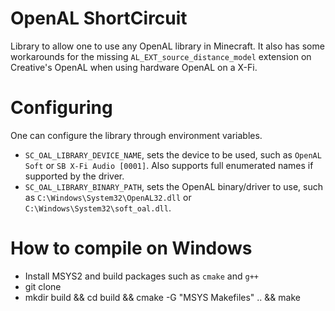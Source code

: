 # OpenAL ShortCircuit

Library to allow one to use any OpenAL library in Minecraft.
It also has some workarounds for the missing `AL_EXT_source_distance_model` extension on Creative's OpenAL when using hardware OpenAL on a X-Fi.

# Configuring

One can configure the library through environment variables.
- `SC_OAL_LIBRARY_DEVICE_NAME`, sets the device to be used, such as `OpenAL Soft` or `SB X-Fi Audio [0001]`. Also supports full enumerated names if supported by the driver.
- `SC_OAL_LIBRARY_BINARY_PATH`, sets the OpenAL binary/driver to use, such as `C:\Windows\System32\OpenAL32.dll` or `C:\Windows\System32\soft_oal.dll`.

# How to compile on Windows

- Install MSYS2 and build packages such as `cmake` and `g++`
- git clone
- mkdir build && cd build && cmake -G "MSYS Makefiles" .. && make